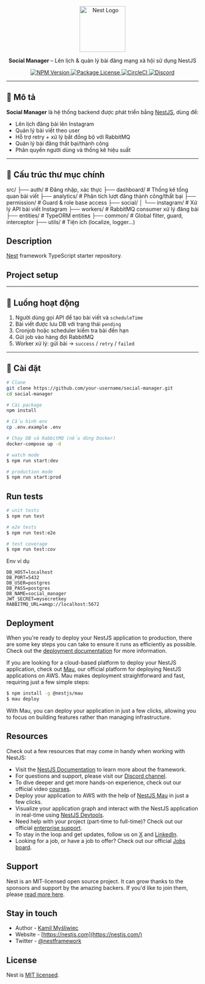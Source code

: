 <p align="center">
  <a href="http://nestjs.com/" target="blank">
    <img src="https://nestjs.com/img/logo-small.svg" width="120" alt="Nest Logo" />
  </a>
</p>

<p align="center">
  <b>Social Manager</b> – Lên lịch & quản lý bài đăng mạng xã hội sử dụng NestJS
</p>

<p align="center">
  <a href="https://www.npmjs.com/~nestjs" target="_blank">
    <img src="https://img.shields.io/npm/v/@nestjs/core.svg" alt="NPM Version" />
  </a>
  <a href="https://www.npmjs.com/~nestjs" target="_blank">
    <img src="https://img.shields.io/npm/l/@nestjs/core.svg" alt="Package License" />
  </a>
  <a href="https://circleci.com/gh/nestjs/nest" target="_blank">
    <img src="https://img.shields.io/circleci/build/github/nestjs/nest/master" alt="CircleCI" />
  </a>
  <a href="https://discord.gg/G7Qnnhy" target="_blank">
    <img src="https://img.shields.io/badge/discord-online-brightgreen.svg" alt="Discord"/>
  </a>
</p>

---

## 📘 Mô tả

**Social Manager** là hệ thống backend được phát triển bằng [NestJS](https://nestjs.com), dùng để:
- Lên lịch đăng bài lên Instagram
- Quản lý bài viết theo user
- Hỗ trợ retry + xử lý bất đồng bộ với RabbitMQ
- Quản lý bài đăng thất bại/thành công
- Phân quyền người dùng và thống kê hiệu suất

---

## 🧩 Cấu trúc thư mục chính

src/
├── auth/ # Đăng nhập, xác thực
├── dashboard/ # Thống kê tổng quan bài viết
├── analytics/ # Phân tích lượt đăng thành công/thất bại
├── permission/ # Guard & role base access
├── social/
│ └── instagram/ # Xử lý API bài viết Instagram
├── workers/ # RabbitMQ consumer xử lý đăng bài
├── entities/ # TypeORM entities
├── common/ # Global filter, guard, interceptor
├── utils/ # Tiện ích (localize, logger...)

## Description

[Nest](https://github.com/nestjs/nest) framework TypeScript starter repository.

## Project setup


---

## 🔄 Luồng hoạt động

1. Người dùng gọi API để tạo bài viết và `scheduleTime`
2. Bài viết được lưu DB với trạng thái `pending`
3. Cronjob hoặc scheduler kiểm tra bài đến hạn
4. Gửi job vào hàng đợi RabbitMQ
5. Worker xử lý: gửi bài → `success` / `retry` / `failed`

---

## 🚀 Cài đặt

```bash
# Clone
git clone https://github.com/your-username/social-manager.git
cd social-manager

# Cài package
npm install

# Cấu hình env
cp .env.example .env

# Chạy DB và RabbitMQ (nếu dùng Docker)
docker-compose up -d

# watch mode
$ npm run start:dev

# production mode
$ npm run start:prod
```

## Run tests

```bash
# unit tests
$ npm run test

# e2e tests
$ npm run test:e2e

# test coverage
$ npm run test:cov
```
Env ví dụ
```
DB_HOST=localhost
DB_PORT=5432
DB_USER=postgres
DB_PASS=postgres
DB_NAME=social_manager
JWT_SECRET=mysecretkey
RABBITMQ_URL=amqp://localhost:5672
```

## Deployment

When you're ready to deploy your NestJS application to production, there are some key steps you can take to ensure it runs as efficiently as possible. Check out the [deployment documentation](https://docs.nestjs.com/deployment) for more information.

If you are looking for a cloud-based platform to deploy your NestJS application, check out [Mau](https://mau.nestjs.com), our official platform for deploying NestJS applications on AWS. Mau makes deployment straightforward and fast, requiring just a few simple steps:

```bash
$ npm install -g @nestjs/mau
$ mau deploy
```

With Mau, you can deploy your application in just a few clicks, allowing you to focus on building features rather than managing infrastructure.

## Resources

Check out a few resources that may come in handy when working with NestJS:

- Visit the [NestJS Documentation](https://docs.nestjs.com) to learn more about the framework.
- For questions and support, please visit our [Discord channel](https://discord.gg/G7Qnnhy).
- To dive deeper and get more hands-on experience, check out our official video [courses](https://courses.nestjs.com/).
- Deploy your application to AWS with the help of [NestJS Mau](https://mau.nestjs.com) in just a few clicks.
- Visualize your application graph and interact with the NestJS application in real-time using [NestJS Devtools](https://devtools.nestjs.com).
- Need help with your project (part-time to full-time)? Check out our official [enterprise support](https://enterprise.nestjs.com).
- To stay in the loop and get updates, follow us on [X](https://x.com/nestframework) and [LinkedIn](https://linkedin.com/company/nestjs).
- Looking for a job, or have a job to offer? Check out our official [Jobs board](https://jobs.nestjs.com).

## Support

Nest is an MIT-licensed open source project. It can grow thanks to the sponsors and support by the amazing backers. If you'd like to join them, please [read more here](https://docs.nestjs.com/support).

## Stay in touch

- Author - [Kamil Myśliwiec](https://twitter.com/kammysliwiec)
- Website - [https://nestjs.com](https://nestjs.com/)
- Twitter - [@nestframework](https://twitter.com/nestframework)

## License

Nest is [MIT licensed](https://github.com/nestjs/nest/blob/master/LICENSE).
